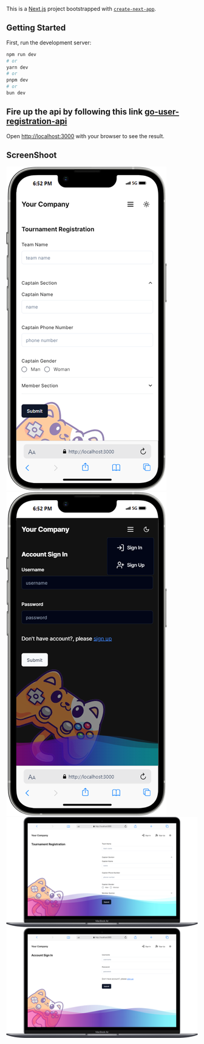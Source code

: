 This is a [Next.js](https://nextjs.org/) project bootstrapped with [`create-next-app`](https://github.com/vercel/next.js/tree/canary/packages/create-next-app).

## Getting Started

First, run the development server:

```bash
npm run dev
# or
yarn dev
# or
pnpm dev
# or
bun dev
```
## Fire up the api by following this link [go-user-registration-api](https://github.com/Garongan/go-user-registration-tournament-api)

Open [http://localhost:3000](http://localhost:3000) with your browser to see the result.

## ScreenShoot

![iPhone-13-PRO-MAX-localhost.png](public%2FiPhone-13-PRO-MAX-localhost.png)
![iPhone-13-PRO-MAX-localhost (1).png](public%2FiPhone-13-PRO-MAX-localhost%20%281%29.png)
![Macbook-Air-localhost.png](public%2FMacbook-Air-localhost.png)
![Macbook-Air-localhost (1).png](public%2FMacbook-Air-localhost%20%281%29.png)